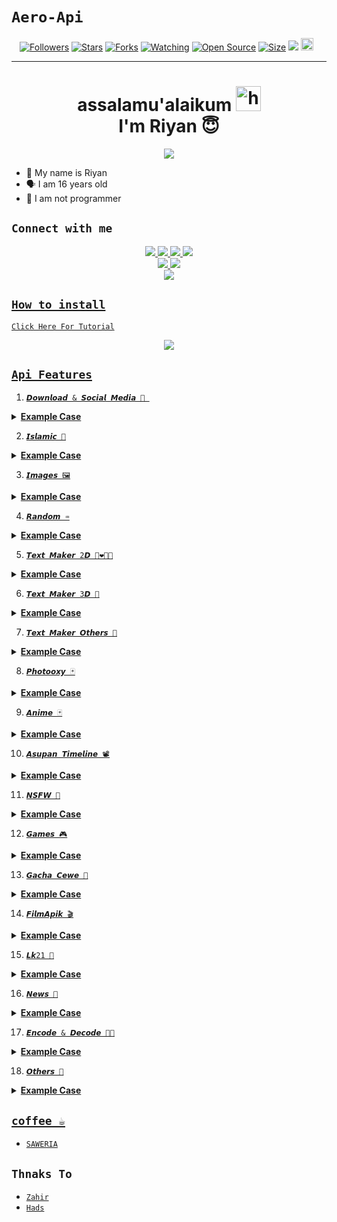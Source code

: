 # ```Aero-Api```
<p align="center">
<a href="https://github.com/zeeoneofc/followers"><img title="Followers" src="https://img.shields.io/github/followers/zeeoneofc?color=red&style=flat-square"></a>
<a href="https://github.com/zeeoneofc/api-zeeoneofc/stargazers/"><img title="Stars" src="https://img.shields.io/github/stars/zeeoneofc/api-zeeoneofc?color=blue&style=flat-square"></a>
<a href="https://github.com/zeeoneofc/api-zeeoneofc/network/members"><img title="Forks" src="https://img.shields.io/github/forks/zeeoneofc/api-zeeoneofc?color=red&style=flat-square"></a>
<a href="https://github.com/zeeoneofc/api-zeeoneofc/watchers"><img title="Watching" src="https://img.shields.io/github/watchers/zeeoneofc/api-zeeoneofc?label=Watchers&color=blue&style=flat-square"></a>
<a href="https://github.com/zeeoneofc/Rest-api-alphabot"><img title="Open Source" src="https://badges.frapsoft.com/os/v2/open-source.svg?v=103"></a>
<a href="https://github.com/zeeoneofc/Rest-api-alphabot/"><img title="Size" src="https://img.shields.io/github/repo-size/zeeoneofc/Rest-api-alphabot?style=flat-square&color=green"></a>
<a href="https://hits.seeyoufarm.com"><img src="https://hits.seeyoufarm.com/api/count/incr/badge.svg?url=https%3A%2F%2Fgithub.com%2Fzeeoneofc%2FRest-api-alphabot&count_bg=%2379C83D&title_bg=%23555555&icon=probot.svg&icon_color=%2300FF6D&title=hits&edge_flat=false"/></a>
<a href="https://github.com/zeeoneofc/Rest-api-alphabot/graphs/commit-activity"><img height="20" src="https://img.shields.io/badge/Maintained%3F-yes-green.svg"></a>&nbsp;&nbsp;
</p>
<p align='center'>
    </p>

-------
<h1 align="center">assalamu'alaikum <img src="https://user-images.githubusercontent.com/1303154/88677602-1635ba80-d120-11ea-84d8-d263ba5fc3c0.gif" width="40px" alt="hi"><br>I'm Riyan 😇 </h1>
<p align="center">
  <img src="https://c.top4top.io/p_2132cck5y0.jpeg" /></>
</p>

- 👼 My name is Riyan 
- 🗣️ I am 16 years old 
- 🔭 I am not programmer

## ```Connect with me```
<p align="center">
  <a href="https://instagram.com/zeeoneofc"><img src="https://img.shields.io/badge/Instagram-E4405F?style=for-the-badge&logo=instagram&logoColor=white"/> 
  <a href="https://wa.me/message/JBGU4J2DVYEDK1"><img src="https://img.shields.io/badge/WhatsApp-25D366?style=for-the-badge&logo=whatsapp&logoColor=white" />
  <a href="https://www.facebook.com/profile.php?id=100015526687857"><img src="https://img.shields.io/badge/Facebook-%234267B2.svg?&style=for-the-badge&logo=facebook&logoColor=white" />
  <a href="https://t.me/zeeoneee"><img src="https://img.shields.io/badge/Telegram-%230088cc.svg?&style=for-the-badge&logo=telegram&logoColor=white" /> <br>
  <a href="https://github.com/zeeoneofc"><img src="https://img.shields.io/badge/-GitHub-black?style=flat-square&logo=github" /> 
  <a href="https://youtube.com/channel/UCdzWwbApjkyODby7_MoRYlA"><img src="https://img.shields.io/youtube/channel/subscribers/UCdzWwbApjkyODby7_MoRYlA?style=social" /> <br>
  <a href="https://komarev.com/ghpvc/?username=zeeoneofc&color=blue&style=flat-square&label=Profile+Dilihat"><img src="https://komarev.com/ghpvc/?username=zeeoneofc&color=blue&style=flat-square&label=Profile+Dilihat" />

</p>

## ```How to install```

[`Click Here For Tutorial`](https://youtu.be/POjBjZx9tvY)<br>

<p align="center">
  <a href="https://youtu.be/POjBjZx9tvY"><img src="https://c.top4top.io/p_2132cck5y0.jpeg" />
</p>


## ```Api Features```

1. ```𝘿𝙤𝙬𝙣𝙡𝙤𝙖𝙙 & 𝙎𝙤𝙘𝙞𝙖𝙡 𝙈𝙚𝙙𝙞𝙖 🤳 ```
<details>

<summary> <b>Example Case</b></summary><br/>

```
Example Case:

case 'youtube_audio':  
      if (args.length < 1) return reply("Where's the link bro")
      if (!isUrl(args[0]) && !args[0].includes('youtu')) return reply('```Invalid link```')
      reply(lang.wait()) 
      anu = await fetchJson(`https://api-alphabot.herokuapp.com/api/yutub/audio?url=${args[0]}&apikey=Alphabot`)
        ini_txt = `YT AUDIO HAS BEEN FOUND\n\n`
        ini_txt += `• Judul : ${anu.result.title}\n`
        ini_txt += `• Ext : mp3\n`
        ini_txt += `• Size : ${anu.result.filesize}\n\n_Tunggu beberapa menit video akan segera di kirimkan_`
        ini_txt2 = await getBuffer(anu.result.thumb)
        ini_txt3 = await getBuffer(anu.result.result)
      alpha.sendMessage(from, ini_txt2, image, { quoted: mek, caption: ini_txt })
      alpha.sendMessage(from, ini_txt3, audio, { mimetype: 'audio/mp4', quoted: mek, ptt:true})
      break

```
</details>

2. ```𝙄𝙨𝙡𝙖𝙢𝙞𝙘 🕌```

<details>

<summary> <b>Example Case</b></summary><br/>

```
Example Case:

case 'hadist_sahih':
      if (args.length < 1) return reply(`Usage: ${prefix + command} kitab|nomor\nExample : ${prefix + command} Bukhari|15`)
      get_args = args.join(" ").split("|")
      kitab = get_args[0]
      nomor = get_args[1]
      var hadist = await fetchJson('https://api-alphabot.herokuapp.com/api/hadits?kitab=${kitab}&nomor=${nomor}&apikey=Alphabot')
      ini_result = hadist.result
         ini_txt = `Name : ${ini_result.name}\n`
         ini_txt += `Id : ${ini_result.id}\n`
         ini_txt += `Available : ${ini_result.availabel}\n`
         ini_txt += `Number : ${ini_result.contents.number}\n`
         ini_txt += `Arab : ${ini_result.contents.arab}\n`
         ini_txt += `Ind : ${ini_result.contents.id}`
      reply(ini_txt)
      break
```

</details>

3. ```𝙄𝙢𝙖𝙜𝙚𝙨 🖼️```

<details>

<summary> <b>Example Case</b></summary><br/>


```
Example Case:

case 'wallpaper_programming':
     get_result = await fetchJson(`https://api-alphabot.herokuapp.com/api/wallpaper/teknologi?apikey=Alphabot`)
     get_result = get_result.result
     for (var x = 0; x <= 5; x++) {
     var ini_buffer = await getBuffer(get_result[x])
     await alpha.sendMessage(from, ini_buffer, image)
     }
     break

```
</details>

4. ```𝙍𝙖𝙣𝙙𝙤𝙢 ♒```

<details>

<summary> <b>Example Case</b></summary><br/>

```
Example Case:

case 'random_quote':
     ini_result = await fetchJson('https://api-alphabot.herokuapp.com/api/randomquote?apikey=Alphabot')
     get_result = ini_result.result
        ini_txt = `${get_result.quotes}\n\n`
       ini_txt += `~ ${get_result.author}`
     reply(ini_txt)

```
</Details>

5. ```𝙏𝙚𝙭𝙩 𝙈𝙖𝙠𝙚𝙧 2𝘿 👩‍❤️‍💋‍👩```

<details>

<summary> <b>Example Case</b></summary><br/>

```
Example Case:

case 'maker_2d':
      if (args.length < 1) return reply(`Usage: ${prefix + command} teks\nExample : ${prefix + command} zeeoneofc)
      teksnya = args.join(" ")
      ini_result = await fetchJson(`https://api-alphabot.herokuapp.com/api/maker?text=${teksnya}&apikey=Alphabot`}
      get_result = ini_result.result
         ini_img = await getBuffer(get_result.results)
      alpha.sendMessage(from, ini_img, image,{quoted :mek, caption : 'Nih kak hasilnya'})
      break
```
</Details>

6. ```𝙏𝙚𝙭𝙩 𝙈𝙖𝙠𝙚𝙧 3𝘿 🏫```

<details>

<summary> <b>Example Case</b></summary><br/>

```
Example Case:

case 'maker_3d':
      if (args.length < 1) return reply(`Usage: ${prefix + command} teks\nExample : ${prefix + command} zeeoneofc)
      teksnya = args.join(" ")
      ini_result = await fetchJson(`https://api-alphabot.herokuapp.com/api/maker3d?text=${teksnya}&apikey=Alphabot`}
      get_result = ini_result.result
         ini_img = await getBuffer(get_result.results)
      alpha.sendMessage(from, ini_img, image,{quoted :mek, caption : 'Nih kak hasilnya'})
      break
```
</Details>

7. ```𝙏𝙚𝙭𝙩 𝙈𝙖𝙠𝙚𝙧 𝙊𝙩𝙝𝙚𝙧𝙨 👾```

<details>

<summary> <b>Example Case</b></summary><br/>

```
Example Case:

case 'sertifikat_ff':
      if (args.length < 1) return reply(`Usage: ${prefix + command} teks\nExample : ${prefix + command} zeeoneofc)
      teksnya = args.join(" ")
      ini_result = await fetchJson(`api-alphabot.herokuapp.com/api/maker/special/epep?text=${teksnya}&apikey=Alphabot`}
      get_result = ini_result.result
         ini_img = await getBuffer(get_result.results)
      alpha.sendMessage(from, ini_img, image,{quoted :mek, caption : 'Nih kak hasilnya'})
      break
```
</Details>

8. ```𝙋𝙝𝙤𝙩𝙤𝙤𝙭𝙮 🃏```

<details>

<summary> <b>Example Case</b></summary><br/>

```
Example Case:

case 'coffe_cup':
      if (args.length < 1) return reply(`Usage: ${prefix + command} teks\nExample : ${prefix + command} zeeoneofc)
      teksnya = args.join(" ")
      ini_result = await fetchJson(`https://percobaannih.herokuapp.com/api/textmaker/senja?text=${teksnya}&theme=coffee-cup&apikey=Alphabot`}
      get_result = ini_result.result
         ini_img = await getBuffer(get_result.url)
      alpha.sendMessage(from, ini_img, image,{quoted :mek, caption : 'Nih kak hasilnya'})
      break
```
</Details>

9. ```𝘼𝙣𝙞𝙢𝙚 🃏```

<details>

<summary> <b>Example Case</b></summary><br/>

```
Example Case:

case 'manga':
      if (args.length < 1) return reply(`Example : ${prefix + command} naruto`)
      query = args.join(" ")
      var manga = await fetchJson('https://percobaannih.herokuapp.com/api/anime/kusonime?search=${query}&apikey=Alphabot')
      ini_result = manga.result
         ini_txt = `Title : ${ini_result.title}\n`
         ini_txt += `Title Japan : ${ini_result.title_jp}\n`
         ini_txt += `Genre : ${ini_result.genre}\n`
         ini_txt += `Season : ${ini_result.season}\n`
         ini_txt += `Producer : ${ini_result.producer}\n`
         ini_txt += `Type : ${ini_result.contents.number}\n`
         ini_txt += `Status : ${ini_result.availabel}\n`
         ini_txt += `Total Episode : ${ini_result.contents.number}\n`
         ini_txt += `Score : ${ini_result.contents.arab}\n`
         ini_txt += `Duration : ${ini_result.availabel}\n`
         ini_txt += `Release : ${ini_result.contents.number}\n`
         ini_txt += `Description : ${ini_result.contents.arab}`
         ini_txt2 = await getBuffer(ini_result.thumb)
      reply(ini_txt)
      break
```
</Details>

10. ```𝘼𝙨𝙪𝙥𝙖𝙣 𝙏𝙞𝙢𝙚𝙡𝙞𝙣𝙚 📽️```

<details>

<summary> <b>Example Case</b></summary><br/>

```
Example Case:

case 'asupan_santuy':
     ini_result = await fetchJson(`https://api-alphabot.herokuapp.com/api/asupan/santuy?apikey=Alphabot`)
     get_result = ini_result.result
        ini_vid = await getBuffer(get_result.url)
     alpha.sendMessage(from, ini_vid, video, {mimetype: 'video/mp4',quoted:mek})
     break

```
</Details>

11. ```𝙉𝙎𝙁𝙒 👙```

<details>

<summary> <b>Example Case</b></summary><br/>

```
Example Case:

case 'nsfw_ass':
     ini_result = await fetchJson(`https://api-alphabot.herokuapp.com/api/nsfw/ass?apikey=Alphabot`)
     get_result = ini_result.result
        ini_img = await getBuffer(get_result)
     alpha.sendMessage(from, ini_img, image, {quoted:mek})
     break

```
</Details>

12. ```𝙂𝙖𝙢𝙚𝙨 🎮```

<details>

<summary> <b>Example Case</b></summary><br/>

```
Example Case:

Untuk game memerlukan function jadi gua gk kasi example dulu

```
</Details>

13. ```𝙂𝙖𝙘𝙝𝙖 𝘾𝙚𝙬𝙚 👭```

<details>

<summary> <b>Example Case</b></summary><br/>

```
Example Case:

case 'cewe_vietnam':
     ini_result = await fetchJson(`https://api-alphabot.herokuapp.com/api/cewe/vietnam?apikey=Alphabot`)
     get_result = ini_result.result
        ini_img = await getBuffer(get_result.url)
     alpha.sendMessage(from, ini_img, image, {quoted:mek})
     break

```
</Details>

14. ```𝙁𝙞𝙡𝙢𝘼𝙥𝙞𝙠 🎬```

<details>

<summary> <b>Example Case</b></summary><br/>

```
Example Case:

case 'cari_film':
      if (args.length < 1) return reply(`Example : ${prefix + command} Avengers)
      query = args.join(" ")
      get_result = await fetchJson(`https://api-alphabot.herokuapp.com/api/filmapik/search?film=${query}&apikey=Alphabot`)
      for (var x = 0; x <= 1; x++) {
         ini_img = get_result[x].result.thumbnailPotrait
         ini_txt = `DATA BERHASIL DI TEMUKAN\n\n`
         ini_txt += ` Title : ${get_result[x].result.title}\n`
         ini_txt += `Rating :get_result[x].result.rating\n`
         ini_txt += `Episode : get_result[x].result.episode\n`
         ini_txt += `Id : get_result[x].result.movieId
         ini_txt += `Views : get_result[x].result.datails.views
         ini_txt += `Genre :get_result[x].result.datails.genre\n`
         ini_txt += `Duration :get_result[x].result.datails.duration\n`
         ini_txt += `Release :get_result[x].result.datails.release\n`
         ini_txt += `Total Eps. :get_result[x].result.datails.totalEpisodes\n`
         ini_txt += `Description :get_result[x].result.datails.description`
      await alpha.sendMessage(from, ini_img, image, {caption: ini_txt, quoted : mek})
      }
      break

```
</Details>

15. ```𝙇𝙠21 🎦```

<details>

<summary> <b>Example Case</b></summary><br/>

```
Example Case:

case 'lk21_tahun': //mencari film lk21 berdasarkan tahun
      if (args.length < 1) return reply(`Usage : ${prefix + command} Tahun\nExample : ${prefix + command} 2021)
      query = args.join(" ")
      get_result = await fetchJson(`https://api-alphabot.herokuapp.com/api/lk21/year?tahun=${query}&apikey=Alphabot`)
      for (var x = 0; x <= 1; x++) {
         ini_img = get_result[x].result.result.thumbnail
         ini_txt = `DATA BERHASIL DI TEMUKAN\n\n`
         ini_txt += `Title : ${get_result[x].result.result.title}\n`
         ini_txt += `Rating :get_result[x].result.result.rating\n`
         ini_txt += `Genre :get_result[x].result.result.genre\n`
         ini_txt += `Duration :get_result[x].result.result.duration\n`
         ini_txt += `Quality :get_result[x].result.result.quality\n`
         ini_txt += `Trailer :get_result[x].result.result.trailer\n`
         ini_txt += `Watch :get_result[x].result.result.watch`
      await alpha.sendMessage(from, ini_img, image, {caption: ini_txt, quoted : mek})
      }
      break
```
</Details>

16. ```𝙉𝙚𝙬𝙨 📰```

<details>

<summary> <b>Example Case</b></summary><br/>

```
Example Case:

case 'republika': 
      if (args.length < 1) return reply(`Usage : ${prefix + command} jenis berita\nExample : ${prefix + command} ekonomi)
      query = args.join(" ")
      get_result = await fetchJson(`https://api-alphabot.herokuapp.com/api/news/republika?type=${query}&apikey=Alphabot`)
      for (var x = 0; x <= 1; x++) {
         ini_txt = `DATA BERHASIL DI TEMUKAN\n\n`
         ini_txt += `Title : ${get_result[x].result.data.title}\n`
         ini_txt += `Link :get_result[x].result.data.link\n`
         ini_txt += `Isodate :get_result[x].result.data.isoDate\n`
         ini_txt += `Kategori :get_result[x].result.data.categories\n`
         ini_txt += `Creator :get_result[x].result.data.creator\n`
         ini_txt += `Description :get_result[x].result.data.description`
      reply(ini_txt)
      }
      break

```
</Details>

17. ```𝙀𝙣𝙘𝙤𝙙𝙚 & 𝘿𝙚𝙘𝙤𝙙𝙚 👨‍💻```

<details>

<summary> <b>Example Case</b></summary><br/>

```
Example Case:

case 'base64encode':
      if (args.length < 1) return reply(`Usage : ${prefix + command} teks\nExample : ${prefix + command} zeeoneofc)
      query = args.join(" ")
      ini_result = await fetchJson(`https://api-alphabot.herokuapp.com/api/base?apikey=Alphabot&type=base64&encode=${query}`)
      get_result = ini_result.result
         ini_txt = `Type : ${get_result.type}\n`
         ini_txt += `String : ${get_result.string}\n`
         ini_txt += `Encode : ${get_result.encode}`
      reply(ini_txt)
      break
```
</Details>

18. ```𝙊𝙩𝙝𝙚𝙧𝙨 🌋```

<details>

<summary> <b>Example Case</b></summary><br/>

```
Example Case:

case 'covid_word':
     ini_result = await fetchJson('https://api-alphabot.herokuapp.com/api/covidworld?apikey=Aero')
     get_result = ini_result.result
        ini_txt = `C O V I D  W O R L D`
        ini_txt += `Total Case : ${get_result.totalCases}\n`
        ini_txt += `Deaths : ${get_result.deaths}\n`
        ini_txt += `Recovered : ${get_result.recovered}\n`
        ini_txt += `Active Cases : ${get_result.activeCases}\n`
        ini_txt += `Closed Cases : ${get_result.closedCases}\n`
        ini_txt += `lastUpdate : ${get_result.lastUpdate}`
     reply (ini_txt)
     break
```
</Details>

## ```coffee ☕```

- [`SAWERIA`](https://saweria.co/zeeoneofc)

## ```Thnaks To```

- [`Zahir`]()
- [`Hads`]()
